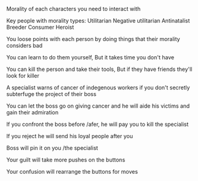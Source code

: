 Morality of each characters you need to interact with

Key people with morality types:
Utilitarian
Negative utilitarian
Antinatalist
Breeder
Consumer
Heroist

You loose points with each person by doing things that their morality considers bad

You can learn to do them yourself,
But it takes time you don't have

You can kill the person and take their tools,
But if they have friends they'll look for killer


A specialist warns of cancer of indegenous workers if you don't secretly subterfuge the project of their boss

You can let the boss go on giving cancer and he will aide his victims and gain their admiration

If you confront the boss before /afer, he will pay you to kill the specialist

If you reject he will send his loyal people after you 

Boss will pin it on you /the specialist



Your guilt will take more pushes on the buttons

Your confusion will rearrange the buttons for moves